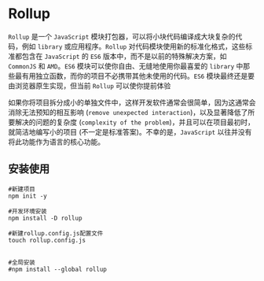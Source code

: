 # Rollup
`Rollup` 是一个 `JavaScript` 模块打包器，可以将小块代码编译成大块复杂的代码，例如 `library` 或应用程序。`Rollup` 对代码模块使用新的标准化格式，这些标准都包含在 `JavaScript` 的 `ES6` 版本中，而不是以前的特殊解决方案，如 `CommonJS` 和 `AMD`。`ES6` 模块可以使你自由、无缝地使用你最喜爱的 `library` 中那些最有用独立函数，而你的项目不必携带其他未使用的代码。`ES6` 模块最终还是要由浏览器原生实现，但当前 `Rollup` 可以使你提前体验

如果你将项目拆分成小的单独文件中，这样开发软件通常会很简单，因为这通常会消除无法预知的相互影响 (`remove unexpected interaction`)，以及显著降低了所要解决的问题的复杂度 (`complexity of the problem`)，并且可以在项目最初时，就简洁地编写小的项目 (不一定是标准答案)。不幸的是，`JavaScript` 以往并没有将此功能作为语言的核心功能。
## 安装使用
```shell
#新建项目
npm init -y

#开发环境安装
npm install -D rollup

#新建rollup.config.js配置文件
touch rollup.config.js


#全局安装
#npm install --global rollup


```



##
